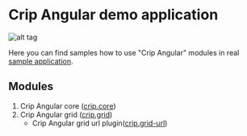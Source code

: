 # Crip Angular demo application

![alt tag](https://avatars1.githubusercontent.com/u/16862447?v=3&s=200)

Here you can find samples how to use "Crip Angular" modules in real [sample application](http://rawgit.com/crip-angular/demo/master/build/index.html).

## Modules

1. Crip Angular core ([crip.core](https://github.com/crip-angular/core))
2. Crip Angular grid ([crip.grid](https://github.com/crip-angular/grid))
   - Crip Angular grid url plugin([crip.grid-url](https://github.com/crip-angular/grid-url))
